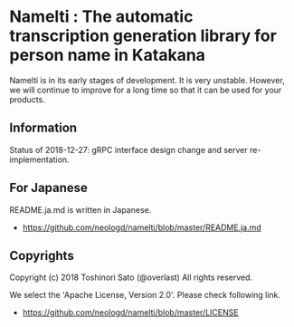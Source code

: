 # Namelti : The automatic transcription generation library for person name in Katakana

Namelti is in its early stages of development.
It is very unstable.
However, we will continue to improve for a long time so that it can be used for your products.

## Information
Status of 2018-12-27: gRPC interface design change and server re-implementation.

## For Japanese
README.ja.md is written in Japanese.

- https://github.com/neologd/namelti/blob/master/README.ja.md

## Copyrights
Copyright (c) 2018 Toshinori Sato (@overlast) All rights reserved.

We select the 'Apache License, Version 2.0'. Please check following link.

- https://github.com/neologd/namelti/blob/master/LICENSE
